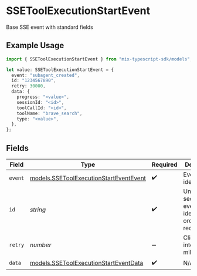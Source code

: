 # SSEToolExecutionStartEvent

Base SSE event with standard fields

## Example Usage

```typescript
import { SSEToolExecutionStartEvent } from "mix-typescript-sdk/models";

let value: SSEToolExecutionStartEvent = {
  event: "subagent_created",
  id: "1234567890",
  retry: 30000,
  data: {
    progress: "<value>",
    sessionId: "<id>",
    toolCallId: "<id>",
    toolName: "brave_search",
    type: "<value>",
  },
};
```

## Fields

| Field                                                                                  | Type                                                                                   | Required                                                                               | Description                                                                            | Example                                                                                |
| -------------------------------------------------------------------------------------- | -------------------------------------------------------------------------------------- | -------------------------------------------------------------------------------------- | -------------------------------------------------------------------------------------- | -------------------------------------------------------------------------------------- |
| `event`                                                                                | [models.SSEToolExecutionStartEventEvent](../models/ssetoolexecutionstarteventevent.md) | :heavy_check_mark:                                                                     | Event type identifier                                                                  |                                                                                        |
| `id`                                                                                   | *string*                                                                               | :heavy_check_mark:                                                                     | Unique sequential event identifier for ordering and reconnection                       | 1234567890                                                                             |
| `retry`                                                                                | *number*                                                                               | :heavy_minus_sign:                                                                     | Client retry interval in milliseconds                                                  | 30000                                                                                  |
| `data`                                                                                 | [models.SSEToolExecutionStartEventData](../models/ssetoolexecutionstarteventdata.md)   | :heavy_check_mark:                                                                     | N/A                                                                                    |                                                                                        |